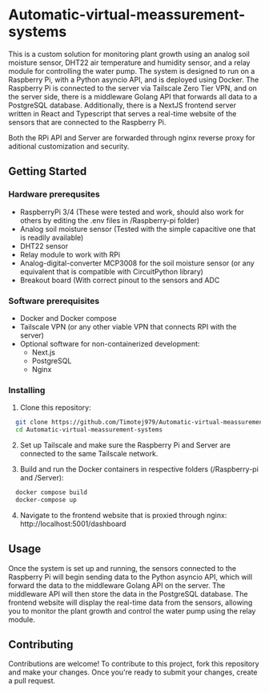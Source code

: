 # Automatic-virtual-meassurement-systems

This is a custom solution for monitoring plant growth using an analog soil moisture sensor, DHT22 air temperature and humidity sensor, and a relay module for controlling the water pump. The system is designed to run on a Raspberry Pi, with a Python asyncio API, and is deployed using Docker. The Raspberry Pi is connected to the server via Tailscale Zero Tier VPN, and on the server side, there is a middleware Golang API that forwards all data to a PostgreSQL database. Additionally, there is a NextJS frontend server written in React and Typescript that serves a real-time website of the sensors that are connected to the Raspberry Pi.

Both the RPi API and Server are forwarded through nginx reverse proxy for aditional customization and security.

## Getting Started

### Hardware prerequsites
- RaspberryPi 3/4 (These were tested and work, should also work for others by editing the .env files in /Raspberry-pi folder)
- Analog soil moisture sensor (Tested with the simple capacitive one that is readily available)
- DHT22 sensor
- Relay module to work with RPi
- Analog-digital-converter MCP3008 for the soil moisture sensor (or any equivalent that is compatible with CircuitPython library)
- Breakout board (With correct pinout to the sensors and ADC

### Software prerequisites
- Docker and Docker compose
- Tailscale VPN (or any other viable VPN that connects RPI with the server)
- Optional software for non-containerized development:
  - Next.js 
  - PostgreSQL
  - Nginx

### Installing
1. Clone this repository:
  ```bash
    git clone https://github.com/Timotej979/Automatic-virtual-meassurement-systems.git 
    cd Automatic-virtual-meassurement-systems
  ```
2. Set up Tailscale and make sure the Raspberry Pi and Server are connected to the same Tailscale network.

3. Build and run the Docker containers in respective folders (/Raspberry-pi and /Server):
  ```bash
    docker compose build 
    docker-compose up
  ```
4. Navigate to the frontend website that is proxied through nginx: http://localhost:5001/dashboard

## Usage

Once the system is set up and running, the sensors connected to the Raspberry Pi will begin sending data to the Python asyncio API, which will forward the data to the middleware Golang API on the server. The middleware API will then store the data in the PostgreSQL database. The frontend website will display the real-time data from the sensors, allowing you to monitor the plant growth and control the water pump using the relay module.
## Contributing

Contributions are welcome! To contribute to this project, fork this repository and make your changes. Once you're ready to submit your changes, create a pull request.
